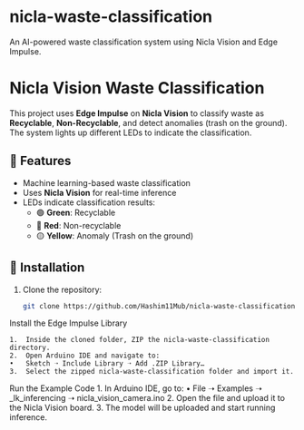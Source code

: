 # nicla-waste-classification
An AI-powered waste classification system using Nicla Vision and Edge Impulse.

# Nicla Vision Waste Classification 

This project uses **Edge Impulse** on **Nicla Vision** to classify waste as **Recyclable**, **Non-Recyclable**, and detect anomalies (trash on the ground). The system lights up different LEDs to indicate the classification.

## 📌 Features
- Machine learning-based waste classification
- Uses **Nicla Vision** for real-time inference
- LEDs indicate classification results:
  - 🟢 **Green**: Recyclable
  - 🔴 **Red**: Non-recyclable
  - 🟡 **Yellow**: Anomaly (Trash on the ground)

## 📂 Installation
1. Clone the repository:
   ```bash
   git clone https://github.com/Hashim11Mub/nicla-waste-classification.git


Install the Edge Impulse Library

	1.	Inside the cloned folder, ZIP the nicla-waste-classification directory.
	2.	Open Arduino IDE and navigate to:
	•	Sketch ➝ Include Library ➝ Add .ZIP Library…
	3.	Select the zipped nicla-waste-classification folder and import it.

Run the Example Code
	1.	In Arduino IDE, go to:
	•	File ➝ Examples ➝ _lk_inferencing ➝ nicla_vision_camera.ino
	2.	Open the file and upload it to the Nicla Vision board.
	3.	The model will be uploaded and start running inference.
